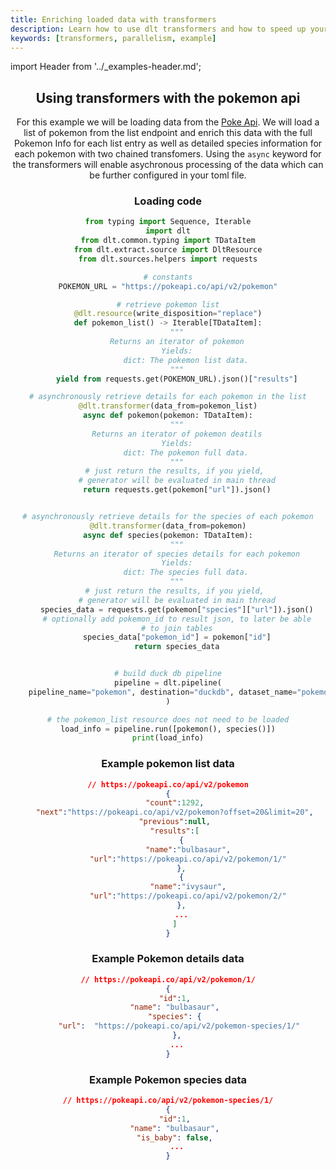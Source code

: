 ```yaml
---
title: Enriching loaded data with transformers
description: Learn how to use dlt transformers and how to speed up your loads with parallelism
keywords: [transformers, parallelism, example]
---
```


import Header from '../_examples-header.md';

<Header 
    intro="In this example you will learn how load a list of pokemone from the pokeapi and with the help of dlt transformers
    automatically query additional data per retrieved pokemon. You will also learn how to harness parallelism with futures."
    slug="transformer" 
    title="Enriching loaded data with transformers" />


## Using transformers with the pokemon api

For this example we will be loading data from the [Poke Api](https://pokeapi.co/). We will load a list of pokemon from the
list endpoint and enrich this data with the full Pokemon Info for each list entry as well as detailed species information 
for each pokemon with two chained transfomers. Using the `async` keyword for the transformers will enable asychronous
processing of the data which can be further configured in your toml file.

### Loading code

<!--@@@DLT_SNIPPET_START ./code/run-snippets.py::example-->
```py
from typing import Sequence, Iterable
import dlt
from dlt.common.typing import TDataItem
from dlt.extract.source import DltResource
from dlt.sources.helpers import requests

# constants
POKEMON_URL = "https://pokeapi.co/api/v2/pokemon"

# retrieve pokemon list
@dlt.resource(write_disposition="replace")
def pokemon_list() -> Iterable[TDataItem]:
    """
    Returns an iterator of pokemon
    Yields:
        dict: The pokemon list data.
    """
    yield from requests.get(POKEMON_URL).json()["results"]

# asynchronously retrieve details for each pokemon in the list
@dlt.transformer(data_from=pokemon_list)
async def pokemon(pokemon: TDataItem):
    """
    Returns an iterator of pokemon deatils
    Yields:
        dict: The pokemon full data.
    """
    # just return the results, if you yield, 
    # generator will be evaluated in main thread
    return requests.get(pokemon["url"]).json()


# asynchronously retrieve details for the species of each pokemon
@dlt.transformer(data_from=pokemon)
async def species(pokemon: TDataItem):
    """
    Returns an iterator of species details for each pokemon
    Yields:
        dict: The species full data.
    """
    # just return the results, if you yield, 
    # generator will be evaluated in main thread
    species_data = requests.get(pokemon["species"]["url"]).json()
    # optionally add pokemon_id to result json, to later be able
    # to join tables
    species_data["pokemon_id"] = pokemon["id"]
    return species_data


# build duck db pipeline
pipeline = dlt.pipeline(
    pipeline_name="pokemon", destination="duckdb", dataset_name="pokemon_data"
)

# the pokemon_list resource does not need to be loaded
load_info = pipeline.run([pokemon(), species()])
print(load_info)
```
<!--@@@DLT_SNIPPET_END ./code/run-snippets.py::example-->

### Example pokemon list data
```json
// https://pokeapi.co/api/v2/pokemon
{
   "count":1292,
   "next":"https://pokeapi.co/api/v2/pokemon?offset=20&limit=20",
   "previous":null,
   "results":[
      {
         "name":"bulbasaur",
         "url":"https://pokeapi.co/api/v2/pokemon/1/"
      },
      {
         "name":"ivysaur",
         "url":"https://pokeapi.co/api/v2/pokemon/2/"
      },
      ...
   ]
}
```

### Example Pokemon details data
```json
// https://pokeapi.co/api/v2/pokemon/1/
{
   "id":1,
   "name": "bulbasaur",
   "species": {
        "url": 	"https://pokeapi.co/api/v2/pokemon-species/1/"   
    },
    ...
}
```

### Example Pokemon species data
```json
// https://pokeapi.co/api/v2/pokemon-species/1/
{
   "id":1,
   "name": "bulbasaur",
   "is_baby": false,
    ...
}
```